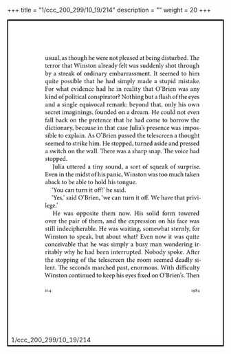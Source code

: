 +++
title = "1/ccc_200_299/10_19/214"
description = ""
weight = 20
+++

<table style="border:2px solid black;max-width:800px;max-height:800px;" 
><tr><td><img class="center-fit-jpg"
src="/jpg_/out_jpg_1984__214.jpg"  >1/ccc_200_299/10_19/214</img></td></tr></table>